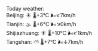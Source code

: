 Today weather:  
Beijing: ☀️   🌡️+3°C 🌬️↙7km/h  
Tianjin: 🌫  🌡️+6°C 🌬️↘0km/h  
Shijiazhuang: ☀️   🌡️+10°C 🌬️↙1km/h  
Tangshan: ⛅️  🌡️+7°C 🌬️↓7km/h  
